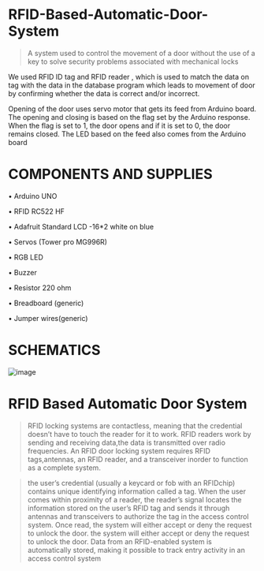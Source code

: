 # RFID-Based-Automatic-Door-System
> A system used to control the movement of a door without the use of a key to solve security problems associated with mechanical locks

We used RFID ID tag and RFID reader , which is used to match the data on tag with the data in the database program which leads to movement of door by confirming whether the data is correct and/or incorrect.

Opening of the door uses servo motor that gets its feed from Arduino board.
The opening and closing is based on the flag set by the Arduino response.
When the flag is set to 1, the door opens and if it is set to 0, the door remains closed.
The LED based on the feed also comes from the Arduino board

# COMPONENTS AND SUPPLIES
• Arduino UNO

• RFID RC522 HF

• Adafruit Standard LCD -16*2 white on blue

• Servos (Tower pro MG996R)

• RGB LED

• Buzzer

• Resistor 220 ohm

• Breadboard (generic)

• Jumper wires(generic)


# SCHEMATICS

![image](https://user-images.githubusercontent.com/113125527/224556714-cb1a4706-50f6-46aa-a235-e4b4b9d9f03e.png)

# RFID Based Automatic Door System
> RFID locking systems are contactless, meaning that the credential doesn’t have to touch the reader for it to work.
RFID readers work by sending and receiving data,the data is transmitted over radio frequencies.
An RFID door locking system requires RFID tags,antennas, an RFID reader, and a transceiver inorder to function as a complete system.

> the user’s credential (usually a keycard or fob with an RFIDchip) contains unique identifying information called a tag. When the user comes within proximity of a reader, the reader’s signal locates the information stored on the user’s RFID tag and sends it through antennas and transceivers to authorize the tag in the access control system. Once read, the system will either accept or deny the request to unlock the door.
the system will either accept or deny the request to unlock the
door. Data from an RFID-enabled system is automatically
stored, making it possible to track entry activity in an access
control system
